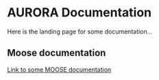 # AURORA Documentation

Here is the landing page for some documentation...

## Moose documentation
[Link to some MOOSE documentation](doc/htmldoc/index.html)
